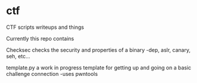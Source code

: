 # ctf
CTF scripts writeups and things


Currently this repo contains

Checksec
checks the security and properties of a binary
-dep, aslr, canary, seh, etc...


template.py
a work in progress template for getting up and going on a basic challenge connection
-uses pwntools













